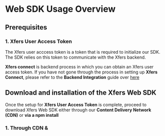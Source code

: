 # Web SDK Usage Overview

## Prerequisites

### 1. Xfers User Access Token

The Xfers user acccess token is a token that is required to initialize our SDK. The SDK relies on this token to communicate with the Xfers backend. 

**Xfers connect** is backend process in which you can obtain an Xfers user access token. If you have not gone through the process in setting up **Xfers Connect**, please refer to the **Backend Integration** guide over [here](https://github.com/Xfers/xfers-sdk/wiki/Backend-requirements-for-SDK) 

## Download and installation of the Xfers Web SDK

Once the setup for **Xfers User Access Token** is complete, proceed to download Xfers Web SDK either through our **Content Delivery Network (CDN)** or **via a npm install**


### 1. Through CDN & <script> Tag

Add the following lines into the corresponding HTML file's `<head></head>` section:

```html
<link rel="stylesheet" href="https://maxcdn.bootstrapcdn.com/bootstrap/3.3.7/css/bootstrap.min.css" integrity="sha384-BVYiiSIFeK1dGmJRAkycuHAHRg32OmUcww7on3RYdg4Va+PmSTsz/K68vbdEjh4u" crossorigin="anonymous">

<!-- The following files can also be downloaded from the js folder in this repository -->
<script src="https://cdn.jsdelivr.net/gh/Xfers/xfers-sdk@2b10a00db2cb7d7f1c16705c9c424ab7dfa0b1cc/JavaScript/dist/vendors~xfers.bundle.js"></script>
<script src="https://cdn.jsdelivr.net/gh/Xfers/xfers-sdk@2b10a00db2cb7d7f1c16705c9c424ab7dfa0b1cc/JavaScript/dist/xfers.bundle.js"></script>
```

Note that the Xfers Web SDK requires a mounting point on a HTML DOM. Add the following line into the same HTML file `<body></body>` section:

```html
<!-- The ID of the DOM element is to be used to instantiate Web SDK later -->
<!-- Make sure the following line is executed before the instantiation in the next segment -->
<div id="xfers_elements"></div>
```

Next step, initialize the components by adding the following javascript into the same `<body></body>` section. This is required on all the pages that uses the Xfers SDK 

```html
<script type="text/javascript">
  
  // Paste your own Xfers User Access Token here
  const accessToken = 'insert the xfers user access token here upon retrieving it from your server backend'  
  
  /* Instantiation takes in two parameters:
   * 1st param => mountingElementId: 'xfers_elements'
   * 2nd param => accessToken: e.g. - 'YTB7iKVauTzJ8zyk6cJ4ooTOUGJMG-SYDPxFNFTDs4Z'
   * 3rd param => options: {
   *                    country: 'sg' OR 'id' // To specify the country the SDK is used in
   *                    test: true // To specify a sandbox environment
   *               } 
   */
  const xfers = new Xfers("xfers_elements", accessToken, { country: "sg", test: true });
  
</script>
```

Next step, trigger the SDK flows by executing the following command:

```javascript
const paymentFlowParam = { amount: 3000, currency: 'SGD', orderId: 'AZ03283' }
xfers.startPaymentFlow(paymentFlowParam);
```

## Flows Available & Documentations

### Verification
* startVerificationFlow (Coming Soon)

### Transaction
#### 1. startManageBankFlow
```javascript
// Example:
xfers.startManageBankFlow();
```
Manage Bank Flow allows merchant to provide users a way to add, edit and delete bank accounts.
- All users must have a verified bank accounts in order to user Xfers wallets.

#### 2. startPaymentFlow(paymentParamsObject)
```javascript
@param {String} amount - [REQUIRED] The charge amount imposed on user.
@param {String} currency - [REQUIRED]The currency applied onto the charge amount.
@param {String} orderId - [REQUIRED] Unique ref no provided by you to prevent double charging, this cannot be repeated

// Example:
const paymentParamsObject = {
  amount: '3000',
  currency: 'SGD',
  orderId: 'AZ30183'
}
```
Payment Flow allows merchant to create a charge on users' Xfers Wallets.

- If there is enough balance, the flow will deduct the fund from users' Xfers Wallets automatically and move it to Merchants' Xfers Wallets.
- If there isn't enough balance, the flow will guide users on how to top-up Xfers Wallets.
- It will check if transacting users have a verified bank account added. If not, it will guide the user to go through the process of linking a verified bank account. 
- It will check if transacting users are KYC-verified. If verification is required, it will guide the users to go through Verification process.
---
#### 3. startTopUpFlow
```javascript
// Example:
xfers.startTopUpFlow();
```
Top-up Flow allows merchant to provide users a way to credit funds into the Xfers wallet for future use.
- It will provide users a detailed instructions to top-up to Xfers wallet.
- It will check if transacting users have a verified bank account added. If not, it will guide the user to go through the process of linking a verified bank account. 
- It will check if transacting users are KYC-verified. If verification is required, it will guide the users to go through Verification process.

#### 4. startWithdrawalFlow
```javascript
// Example:
xfers.startWithdrawalFlow();
```
Withdrawal Flow allows merchant to provide users a way to withdrawal funds from the Xfers wallet to their verified bank accounts.
- It will check if transacting users have a verified bank account added. If not, it will guide the user to go through the process of linking a verified bank account. 
- It will check if transacting users are KYC-verified. If verification is required, it will guide the users to go through Verification process.

## Example:
https://cl.ly/81869d7de1b4
